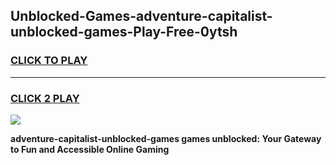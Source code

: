 
## Unblocked-Games-adventure-capitalist-unblocked-games-Play-Free-0ytsh
<h3>
<a href="https://premium76.site?title=adventure-capitalist-unblocked-games&ref=12A">CLICK TO PLAY</a></h3>
<hr>

<h3>
<a href="https://premium76.site?title=adventure-capitalist-unblocked-games&ref=12A">CLICK 2 PLAY</a>
  
</h3>

<a href="https://premium76.site?title=adventure-capitalist-unblocked-games&ref=12A"><img src="https://clearcache.store/games.png"></a>


**adventure-capitalist-unblocked-games games unblocked: Your Gateway to Fun and Accessible Online Gaming**
